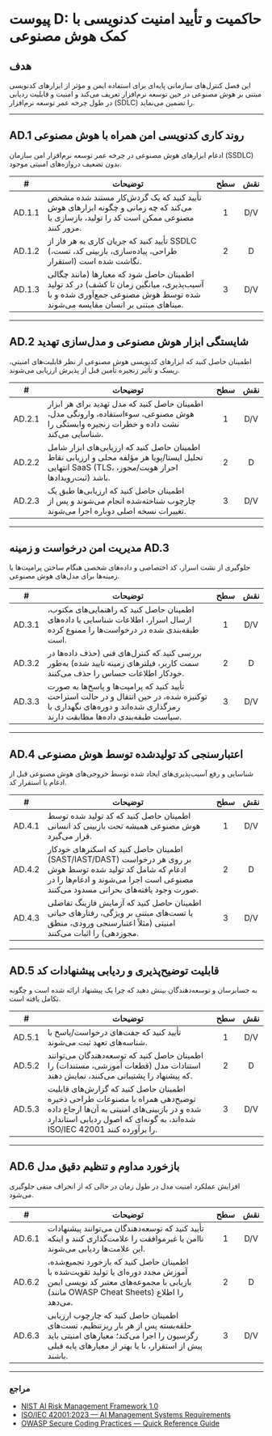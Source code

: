 # پیوست D: حاکمیت و تأیید امنیت کدنویسی با کمک هوش مصنوعی

## هدف

این فصل کنترل‌های سازمانی پایه‌ای برای استفاده ایمن و مؤثر از ابزارهای کدنویسی مبتنی بر هوش مصنوعی در حین توسعه نرم‌افزار تعریف می‌کند و امنیت و قابلیت ردیابی در طول چرخه عمر توسعه نرم‌افزار (SDLC) را تضمین می‌نماید.

---

## AD.1 روند کاری کدنویسی امن همراه با هوش مصنوعی

ادغام ابزارهای هوش مصنوعی در چرخه عمر توسعه نرم‌افزار امن سازمان (SSDLC) بدون تضعیف دروازه‌های امنیتی موجود.

|   #    | توضیحات                                                                                                                                                            | سطح | نقش |
| :----: | ------------------------------------------------------------------------------------------------------------------------------------------------------------------ | :-: | :-: |
| AD.1.1 | تأیید کنید که یک گردش‌کار مستند شده مشخص می‌کند که چه زمانی و چگونه ابزارهای هوش مصنوعی ممکن است کد را تولید، بازسازی یا مرور کنند.                                |  1  | D/V |
| AD.1.2 | تأیید کنید که جریان کاری به هر فاز از SSDLC (طراحی، پیاده‌سازی، بازبینی کد، تست، استقرار) نگاشت شده است.                                                           |  2  |  D  |
| AD.1.3 | اطمینان حاصل شود که معیارها (مانند چگالی آسیب‌پذیری، میانگین زمان تا کشف) در کد تولید شده توسط هوش مصنوعی جمع‌آوری شده و با مبناهای مبتنی بر انسان مقایسه می‌شوند. |  3  | D/V |

---

## AD.2 شایستگی ابزار هوش مصنوعی و مدل‌سازی تهدید

اطمینان حاصل کنید که ابزارهای کدنویسی هوش مصنوعی از نظر قابلیت‌های امنیتی، ریسک و تأثیر زنجیره تأمین قبل از پذیرش ارزیابی می‌شوند.

|   #    | توضیحات                                                                                                                                           | سطح | نقش |
| :----: | ------------------------------------------------------------------------------------------------------------------------------------------------- | :-: | :-: |
| AD.2.1 | اطمینان حاصل کنید که مدل تهدید برای هر ابزار هوش مصنوعی، سوءاستفاده، وارونگی مدل، نشت داده و خطرات زنجیره وابستگی را شناسایی می‌کند.              |  1  | D/V |
| AD.2.2 | اطمینان حاصل کنید که ارزیابی‌های ابزار شامل تحلیل ایستا/پویا هر مؤلفه محلی و ارزیابی نقاط انتهایی SaaS (TLS، احراز هویت/مجوز، ثبت‌رویدادها) باشد. |  2  |  D  |
| AD.2.3 | اطمینان حاصل کنید که ارزیابی‌ها طبق یک چارچوب شناخته‌شده انجام می‌شوند و پس از تغییرات نسخه اصلی دوباره اجرا می‌شوند.                             |  3  | D/V |

---

## مدیریت امن درخواست و زمینه AD.3

جلوگیری از نشت اسرار، کد اختصاصی و داده‌های شخصی هنگام ساختن پرامپت‌ها یا زمینه‌ها برای مدل‌های هوش مصنوعی.

|   #    | توضیحات                                                                                                                                                             | سطح | نقش |
| :----: | ------------------------------------------------------------------------------------------------------------------------------------------------------------------- | :-: | :-: |
| AD.3.1 | اطمینان حاصل کنید که راهنمایی‌های مکتوب، ارسال اسرار، اطلاعات شناسایی یا داده‌های طبقه‌بندی شده در درخواست‌ها را ممنوع کرده است.                                    |  1  | D/V |
| AD.3.2 | بررسی کنید که کنترل‌های فنی (حذف داده‌ها در سمت کاربر، فیلترهای زمینه تایید شده) به‌طور خودکار اطلاعات حساس را حذف می‌کنند.                                         |  2  |  D  |
| AD.3.3 | تأیید کنید که پرامپت‌ها و پاسخ‌ها به صورت توکنیزه شده، در حین انتقال و در حالت استراحت رمزگذاری شده‌اند و دوره‌های نگهداری با سیاست طبقه‌بندی داده‌ها مطابقت دارند. |  3  | D/V |

---

## AD.4 اعتبارسنجی کد تولیدشده توسط هوش مصنوعی

شناسایی و رفع آسیب‌پذیری‌های ایجاد شده توسط خروجی‌های هوش مصنوعی قبل از ادغام یا استقرار کد.

|   #    | توضیحات                                                                                                                                                                                        | سطح | نقش |
| :----: | ---------------------------------------------------------------------------------------------------------------------------------------------------------------------------------------------- | :-: | :-: |
| AD.4.1 | اطمینان حاصل کنید که کد تولید شده توسط هوش مصنوعی همیشه تحت بازبینی کد انسانی قرار می‌گیرد.                                                                                                    |  1  | D/V |
| AD.4.2 | اطمینان حاصل کنید که اسکنرهای خودکار (SAST/IAST/DAST) بر روی هر درخواست ادغام که شامل کد تولید شده توسط هوش مصنوعی است اجرا می‌شوند و ادغام‌ها را در صورت وجود یافته‌های بحرانی مسدود می‌کنند. |  2  |  D  |
| AD.4.3 | اطمینان حاصل کنید که آزمایش فازینگ تفاضلی یا تست‌های مبتنی بر ویژگی، رفتارهای حیاتی امنیتی (مثلاً اعتبارسنجی ورودی، منطق مجوزدهی) را اثبات می‌کنند.                                            |  3  | D/V |

---

## AD.5 قابلیت توضیح‌پذیری و ردیابی پیشنهادات کد

به حسابرسان و توسعه‌دهندگان بینش دهید که چرا یک پیشنهاد ارائه شده است و چگونه تکامل یافته است.

|   #    | توضیحات                                                                                                                                                                                                  | سطح | نقش |
| :----: | -------------------------------------------------------------------------------------------------------------------------------------------------------------------------------------------------------- | :-: | :-: |
| AD.5.1 | تأیید کنید که جفت‌های درخواست/پاسخ با شناسه‌های تعهد ثبت می‌شوند.                                                                                                                                        |  1  | D/V |
| AD.5.2 | اطمینان حاصل کنید که توسعه‌دهندگان می‌توانند استنادات مدل (قطعات آموزشی، مستندات) را که پیشنهاد را پشتیبانی می‌کنند، نمایش دهند.                                                                         |  2  |  D  |
| AD.5.3 | اطمینان حاصل کنید که گزارش‌های قابلیت توضیح‌دهی همراه با مصنوعات طراحی ذخیره شده و در بازبینی‌های امنیتی به آن‌ها ارجاع داده شده‌اند، به گونه‌ای که اصول ردیابی استاندارد ISO/IEC 42001 را برآورده کنند. |  3  | D/V |

---

## AD.6 بازخورد مداوم و تنظیم دقیق مدل

افزایش عملکرد امنیت مدل در طول زمان در حالی که از انحراف منفی جلوگیری می‌شود.

|   #    | توضیحات                                                                                                                                                                           | سطح | نقش |
| :----: | --------------------------------------------------------------------------------------------------------------------------------------------------------------------------------- | :-: | :-: |
| AD.6.1 | تأیید کنید که توسعه‌دهندگان می‌توانند پیشنهادات ناامن یا غیرموافقت را علامت‌گذاری کنند و اینکه این علامت‌ها ردیابی می‌شوند.                                                       |  1  | D/V |
| AD.6.2 | اطمینان حاصل کنید که بازخورد تجمیع‌شده، آموزش مجدد دوره‌ای یا تولید تقویت‌شده با بازیابی با مجموعه‌های معتبر کد نویسی ایمن (مانند OWASP Cheat Sheets) را اطلاع می‌دهد.            |  2  |  D  |
| AD.6.3 | اطمینان حاصل کنید که چارچوب ارزیابی حلقه‌بسته پس از هر بار ریزتنظیم، تست‌های رگرسیون را اجرا می‌کند؛ معیارهای امنیتی باید پیش از استقرار، با یا بهتر از معیارهای پایه قبلی باشند. |  3  | D/V |

---

### مراجع

* [NIST AI Risk Management Framework 1.0](https://nvlpubs.nist.gov/nistpubs/ai/nist.ai.100-1.pdf)
* [ISO/IEC 42001:2023 — AI Management Systems Requirements](https://www.iso.org/standard/81230.html)
* [OWASP Secure Coding Practices — Quick Reference Guide](https://owasp.org/www-project-secure-coding-practices-quick-reference-guide/)

